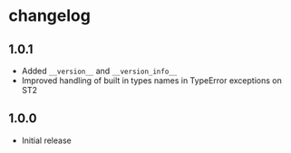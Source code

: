 # changelog

## 1.0.1

 - Added `__version__` and `__version_info__`
 - Improved handling of built in types names in TypeError exceptions on ST2

## 1.0.0

 - Initial release
